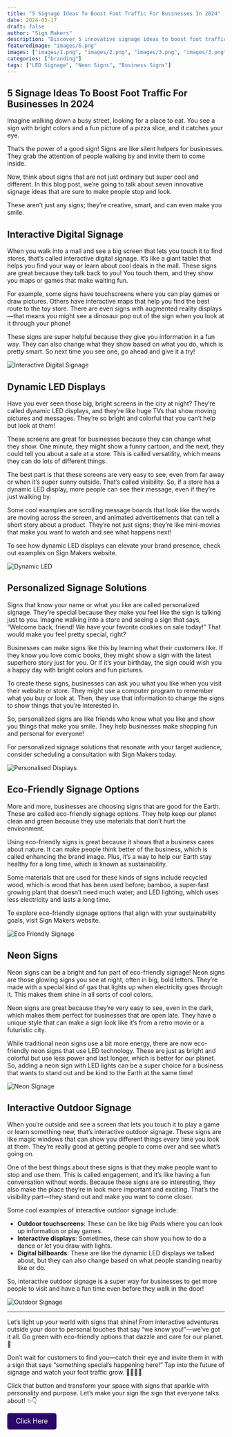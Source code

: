```yaml
---
title: "5 Signage Ideas To Boost Foot Traffic For Businesses In 2024"
date: 2024-05-17
draft: false
author: "Sign Makers"
description: "Discover 5 innovative signage ideas to boost foot traffic for businesses in 2024. Learn about interactive digital signage, dynamic LED displays, personalized solutions, eco-friendly options, and neon signs. Transform your business's visual appeal and attract more customers with these creative and engaging signage strategies."
featuredImage: "images/6.png"
images: ["images/1.png", "images/2.png", "images/3.png", "images/3.png"]
categories: ["branding"]
tags: ["LED Signage", "Neon Signs", "Business Signs"]
---
```


## 5 Signage Ideas To Boost Foot Traffic For Businesses In 2024

Imagine walking down a busy street, looking for a place to eat. You see a sign with bright colors and a fun picture of a pizza slice, and it catches your eye.

That’s the power of a good sign! Signs are like silent helpers for businesses. They grab the attention of people walking by and invite them to come inside.

Now, think about signs that are not just ordinary but super cool and different. In this blog post, we’re going to talk about seven innovative signage ideas that are sure to make people stop and look.

These aren’t just any signs; they’re creative, smart, and can even make you smile.

## Interactive Digital Signage

When you walk into a mall and see a big screen that lets you touch it to find stores, that’s called interactive digital signage. It’s like a giant tablet that helps you find your way or learn about cool deals in the mall. These signs are great because they talk back to you! You touch them, and they show you maps or games that make waiting fun.

For example, some signs have touchscreens where you can play games or draw pictures. Others have interactive maps that help you find the best route to the toy store. There are even signs with augmented reality displays—that means you might see a dinosaur pop out of the sign when you look at it through your phone!

These signs are super helpful because they give you information in a fun way. They can also change what they show based on what you do, which is pretty smart. So next time you see one, go ahead and give it a try!


![Interactive Digital Signage](images/1.png)

## Dynamic LED Displays

Have you ever seen those big, bright screens in the city at night? They’re called dynamic LED displays, and they’re like huge TVs that show moving pictures and messages. They’re so bright and colorful that you can’t help but look at them!

These screens are great for businesses because they can change what they show. One minute, they might show a funny cartoon, and the next, they could tell you about a sale at a store. This is called versatility, which means they can do lots of different things.

The best part is that these screens are very easy to see, even from far away or when it’s super sunny outside. That’s called visibility. So, if a store has a dynamic LED display, more people can see their message, even if they’re just walking by.

Some cool examples are scrolling message boards that look like the words are moving across the screen, and animated advertisements that can tell a short story about a product. They’re not just signs; they’re like mini-movies that make you want to watch and see what happens next!

To see how dynamic LED displays can elevate your brand presence, check out examples on Sign Makers website.

![Dynamic LED](images/2.png)

## Personalized Signage Solutions

Signs that know your name or what you like are called personalized signage. They’re special because they make you feel like the sign is talking just to you. Imagine walking into a store and seeing a sign that says, “Welcome back, friend! We have your favorite cookies on sale today!” That would make you feel pretty special, right?

Businesses can make signs like this by learning what their customers like. If they know you love comic books, they might show a sign with the latest superhero story just for you. Or if it’s your birthday, the sign could wish you a happy day with bright colors and fun pictures.

To create these signs, businesses can ask you what you like when you visit their website or store. They might use a computer program to remember what you buy or look at. Then, they use that information to change the signs to show things that you’re interested in.

So, personalized signs are like friends who know what you like and show you things that make you smile. They help businesses make shopping fun and personal for everyone!

For personalized signage solutions that resonate with your target audience, consider scheduling a consultation with Sign Makers today.

![Personalised Displays](images/5.png)

## Eco-Friendly Signage Options

More and more, businesses are choosing signs that are good for the Earth. These are called eco-friendly signage options. They help keep our planet clean and green because they use materials that don’t hurt the environment.

Using eco-friendly signs is great because it shows that a business cares about nature. It can make people think better of the business, which is called enhancing the brand image. Plus, it’s a way to help our Earth stay healthy for a long time, which is known as sustainability.

Some materials that are used for these kinds of signs include recycled wood, which is wood that has been used before; bamboo, a super-fast growing plant that doesn’t need much water; and LED lighting, which uses less electricity and lasts a long time.

To explore eco-friendly signage options that align with your sustainability goals, visit Sign Makers website.

![Eco Friendly Signage](images/3.png)

## Neon Signs

Neon signs can be a bright and fun part of eco-friendly signage! Neon signs are those glowing signs you see at night, often in big, bold letters. They’re made with a special kind of gas that lights up when electricity goes through it. This makes them shine in all sorts of cool colors.

Neon signs are great because they’re very easy to see, even in the dark, which makes them perfect for businesses that are open late. They have a unique style that can make a sign look like it’s from a retro movie or a futuristic city.

While traditional neon signs use a bit more energy, there are now eco-friendly neon signs that use LED technology. These are just as bright and colorful but use less power and last longer, which is better for our planet. So, adding a neon sign with LED lights can be a super choice for a business that wants to stand out and be kind to the Earth at the same time!

![Neon Signage](images/4.png)

## Interactive Outdoor Signage

When you’re outside and see a screen that lets you touch it to play a game or learn something new, that’s interactive outdoor signage. These signs are like magic windows that can show you different things every time you look at them. They’re really good at getting people to come over and see what’s going on.

One of the best things about these signs is that they make people want to stop and use them. This is called engagement, and it’s like having a fun conversation without words. Because these signs are so interesting, they also make the place they’re in look more important and exciting. That’s the visibility part—they stand out and make you want to come closer.

Some cool examples of interactive outdoor signage include:
- **Outdoor touchscreens**: These can be like big iPads where you can look up information or play games.
- **Interactive displays**: Sometimes, these can show you how to do a dance or let you draw with lights.
- **Digital billboards**: These are like the dynamic LED displays we talked about, but they can also change based on what people standing nearby like or do.

So, interactive outdoor signage is a super way for businesses to get more people to visit and have a fun time even before they walk in the door!

![Outdoor Signage](images/6.png)

---

Let’s light up your world with signs that shine! From interactive adventures outside your door to personal touches that say “we know you!”—we’ve got it all. Go green with eco-friendly options that dazzle and care for our planet. 🌱

Don’t wait for customers to find you—catch their eye and invite them in with a sign that says “something special’s happening here!” Tap into the future of signage and watch your foot traffic grow. 🚶‍♂️🚶‍♀️

Click that button and transform your space with signs that sparkle with personality and purpose. Let’s make your sign the sign that everyone talks about! ✨👇

<a href="/contact" style="display:inline-block;text-decoration:none;background-color:#29086A;color:white;padding:10px 20px;border-radius:5px;font-family:sans-serif;font-size:16px;text-align:center;">Click Here</a>
